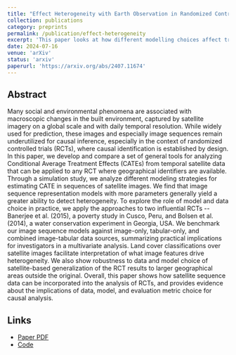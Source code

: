 ```yaml
---
title: "Effect Heterogeneity with Earth Observation in Randomized Controlled Trials: Exploring the Role of Data, Model, and Evaluation Metric Choice"
collection: publications
category: preprints
permalink: /publication/effect-heterogeneity
excerpt: 'This paper looks at how different modelling choices affect treatment effect heterogeneity for earth observation data'
date: 2024-07-16
venue: 'arXiv'
status: 'arxiv'
paperurl: 'https://arxiv.org/abs/2407.11674'
---
```


## Abstract
Many social and environmental phenomena are associated with macroscopic changes in the built environment, captured by satellite imagery on a global scale and with daily temporal resolution. While widely used for prediction, these images and especially image sequences remain underutilized for causal inference, especially in the context of randomized controlled trials (RCTs), where causal identification is established by design. In this paper, we develop and compare a set of general tools for analyzing Conditional Average Treatment Effects (CATEs) from temporal satellite data that can be applied to any RCT where geographical identifiers are available. Through a simulation study, we analyze different modeling strategies for estimating CATE in sequences of satellite images. We find that image sequence representation models with more parameters generally yield a greater ability to detect heterogeneity. To explore the role of model and data choice in practice, we apply the approaches to two influential RCTs -- Banerjee et al. (2015), a poverty study in Cusco, Peru, and Bolsen et al. (2014), a water conservation experiment in Georgia, USA. We benchmark our image sequence models against image-only, tabular-only, and combined image-tabular data sources, summarizing practical implications for investigators in a multivariate analysis. Land cover classifications over satellite images facilitate interpretation of what image features drive heterogeneity. We also show robustness to data and model choice of satellite-based generalization of the RCT results to larger geographical areas outside the original. Overall, this paper shows how satellite sequence data can be incorporated into the analysis of RCTs, and provides evidence about the implications of data, model, and evaluation metric choice for causal analysis.

##  Links
- [Paper PDF](https://arxiv.org/abs/2407.11674)
- [Code](https://github.com/AIandGlobalDevelopmentLab/causalimages-software)
